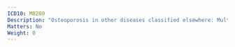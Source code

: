 ```yaml
---
ICD10: M8280
Description: "Osteoporosis in other diseases classified elsewhere: Multiple sites"
Matters: No
Weight: 0
---
```


